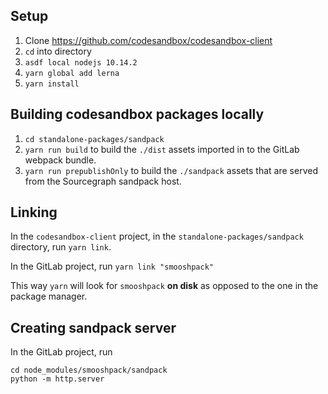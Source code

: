 ## Setup

1. Clone https://github.com/codesandbox/codesandbox-client
2. `cd` into directory
3. `asdf local nodejs 10.14.2`
4. `yarn global add lerna`
5. `yarn install`

## Building codesandbox packages locally

1. `cd standalone-packages/sandpack`
2. `yarn run build` to build the `./dist` assets imported in to the GitLab webpack bundle.
3. `yarn run prepublishOnly` to build the `./sandpack` assets that are served from the Sourcegraph sandpack host.

## Linking

In the `codesandbox-client` project, in the `standalone-packages/sandpack` directory, run `yarn link`.

In the GitLab project, run `yarn link "smooshpack"`

This way `yarn` will look for `smooshpack` **on disk** as opposed to the one in the package manager.

## Creating sandpack server

In the GitLab project, run

```
cd node_modules/smooshpack/sandpack
python -m http.server
```

